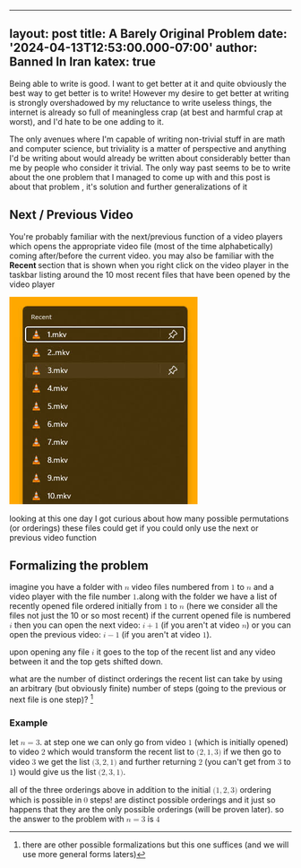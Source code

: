 
---
layout: post
title: A Barely Original Problem
date: '2024-04-13T12:53:00.000-07:00'
author: Banned In Iran
katex: true
---


<p style="text-align: left;">Being able to write is good. I want to get better at it and quite obviously the best way to get better is to write! However my desire to get better at writing is strongly overshadowed by my reluctance to write useless things, the internet is already so full of meaningless crap (at best and harmful crap at worst), and I'd hate to be one adding to it.</p><p style="text-align: left;">The only avenues where I'm capable of writing non-trivial stuff in are math and computer science, but triviality is a matter of perspective and anything I'd be writing about would already be written about considerably better than me by people who consider it trivial. The only way past seems to be to write about the one problem that I managed to come up with and this post is about that problem , it's solution and further generalizations of it</p><h2 style="text-align: left;">Next / Previous Video</h2><p style="text-align: left;">You're probably familiar with the next/previous function of a video players which opens the appropriate video file (most of the time alphabetically) coming after/before the current video. you may also be familiar with the <b>Recent </b>section that is shown when you right click on the video player in the taskbar listing around the 10 most recent files that have been opened by the video player
</p> 


![example of some recent files](/assets/img/Recent.jpg)


looking at this one day I got curious about how many possible permutations (or orderings) these files could get if you could only use the next or previous video function

## Formalizing the problem
imagine you have a folder with  <span class="katex"><math><semantics><mrow><mi>n</mi></mrow></semantics></math></span> video files numbered from <span class="katex"><math><semantics><mrow><mn>1</mn></mrow></semantics></math></span> to <span class="katex"><math><semantics><mrow><mi>n</mi></mrow></semantics></math></span>
and a video player with the file number <span class="katex"><math><semantics><mrow><mn>1</mn></mrow></semantics></math></span>.along with the folder we have a list of recently opened file ordered initially from <span class="katex"><math><semantics><mrow><mn>1</mn></mrow></semantics></math></span> to <span class="katex"><math><semantics><mrow><mi>n</mi></mrow></semantics></math></span> (here we consider all the files not just the 10 or so most recent) if the current opened file is numbered <span class="katex"><math><semantics><mrow><mi>i</mi></mrow></semantics></math></span> then you can open the next video: <span class="katex"><math><semantics><mrow><mi>i</mi><mo>+</mo><mn>1</mn></mrow></semantics></math></span> (if you aren't at video <span class="katex"><math><semantics><mrow><mi>n</mi></mrow></semantics></math></span>) or you can open the previous video: <span class="katex"><math><semantics><mrow><mi>i</mi><mo>−</mo><mn>1</mn></mrow></semantics></math></span> (if you aren't at video <span class="katex"><math><semantics><mrow><mn>1</mn></mrow></semantics></math></span>).

upon opening any file <span class="katex"><math><semantics><mrow><mi>i</mi></mrow></semantics></math></span> it goes to the top of the recent list and any video between it and the top gets shifted down. 

what are the number of distinct orderings the recent list can take by using an arbitrary (but obviously finite) number of steps (going to the previous or next file is one step)? [^1]

### Example
let <span class="katex"><math><semantics><mrow><mi>n</mi><mo>=</mo><mn>3</mn></mrow></semantics></math></span>. at step one we can only go from video <span class="katex"><math><semantics><mrow><mn>1</mn></mrow></semantics></math></span> (which is initially opened) to video <span class="katex"><math><semantics><mrow><mn>2</mn></mrow></semantics></math></span>  which would transform the recent list to <span class="katex"><math><semantics><mrow><mo stretchy="false">(</mo><mn>2</mn><mo separator="true">,</mo><mn>1</mn><mo separator="true">,</mo><mn>3</mn><mo stretchy="false">)</mo></mrow></semantics></math></span>
if we then go to video <span class="katex"><math><semantics><mrow><mn>3</mn></mrow></semantics></math></span> we get the list <span class="katex"><math><semantics><mrow><mo stretchy="false">(</mo><mn>3</mn><mo separator="true">,</mo><mn>2</mn><mo separator="true">,</mo><mn>1</mn><mo stretchy="false">)</mo></mrow></semantics></math></span> and further returning <span class="katex"><math><semantics><mrow><mn>2</mn></mrow></semantics></math></span> (you can't get from <span class="katex"><math><semantics><mrow><mn>3</mn></mrow></semantics></math></span> to <span class="katex"><math><semantics><mrow><mn>1</mn></mrow></semantics></math></span>) would give us the list <span class="katex"><math><semantics><mrow><mo stretchy="false">(</mo><mn>2</mn><mo separator="true">,</mo><mn>3</mn><mo separator="true">,</mo><mn>1</mn><mo stretchy="false">)</mo></mrow></semantics></math></span>.

all of the three orderings above in addition to the initial <span class="katex"><math><semantics><mrow><mo stretchy="false">(</mo><mn>1</mn><mo separator="true">,</mo><mn>2</mn><mo separator="true">,</mo><mn>3</mn><mo stretchy="false">)</mo></mrow></semantics></math></span> ordering which is possible in <span class="katex"><math><semantics><mrow><mn>0</mn></mrow></semantics></math></span> steps! are distinct possible orderings and it just so happens that they are the only possible orderings (will be proven later). so the answer to the problem with <span class="katex"><math><semantics><mrow><mi>n</mi><mo>=</mo><mn>3</mn></mrow></semantics></math></span> is <span class="katex"><math><semantics><mrow><mn>4</mn></mrow></semantics></math></span>






[^1]: there are other possible formalizations but this one suffices (and we will use more general forms laters)